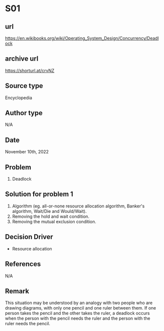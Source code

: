 # S01

## url
https://en.wikibooks.org/wiki/Operating_System_Design/Concurrency/Deadlock

## archive url
https://shorturl.at/crvNZ

## Source type
Encyclopedia

## Author type
N/A

## Date
November 10th, 2022

## Problem
1. Deadlock

## Solution for problem 1
1. Algorithm (eg. all-or-none resource allocation algorithm, Banker's algorithm, Wait/Die and Would/Wait).
2. Removing the hold and wait condition.
3. Removing the mutual exclusion condition.


## Decision Driver
- Resource allocation

## References 
N/A

## Remark
This situation may be understood by an analogy with two people who are drawing diagrams, with only
one pencil and one ruler between them. If one person takes the pencil and the other takes the ruler, a
deadlock occurs when the person with the pencil needs the ruler and the person with the ruler needs
the pencil.

